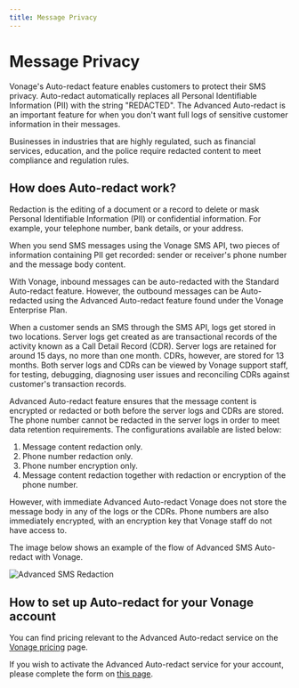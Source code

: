 ```yaml
---
title: Message Privacy
---
```


# Message Privacy

Vonage's Auto-redact feature enables customers to protect their SMS privacy. Auto-redact automatically replaces all Personal Identifiable Information (PII) with the string "REDACTED". The Advanced Auto-redact is an important feature for when you don't want full logs of sensitive customer information in their messages.

Businesses in industries that are highly regulated, such as financial services, education, and the police require redacted content to meet compliance and regulation rules. 

## How does Auto-redact work?

Redaction is the editing of a document or a record to delete or mask Personal Identifiable Information (PII) or confidential information. For example, your telephone number, bank details, or your address.

When you send SMS messages using the Vonage SMS API, two pieces of information containing PII get recorded: sender or receiver's phone number and the message body content.

With Vonage, inbound messages can be auto-redacted with the Standard Auto-redact feature. However, the outbound messages can be Auto-redacted using the Advanced Auto-redact feature found under the Vonage Enterprise Plan.

When a customer sends an SMS through the SMS API, logs get stored in two locations. Server logs get created as are transactional records of the activity known as a Call Detail Record (CDR). Server logs are retained for around 15 days, no more than one month. CDRs, however, are stored for 13 months. Both server logs and CDRs can be viewed by Vonage support staff, for testing, debugging, diagnosing user issues and reconciling CDRs against customer's transaction records.

Advanced Auto-redact feature ensures that the message content is encrypted or redacted or both before the server logs and CDRs are stored. The phone number cannot be redacted in the server logs in order to meet data retention requirements. The configurations available are listed below:

1. Message content redaction only.
2. Phone number redaction only.
3. Phone number encryption only.
4. Message content redaction together with redaction or encryption of the phone number.

However, with immediate Advanced Auto-redact Vonage does not store the message body in any of the logs or the CDRs. Phone numbers are also immediately encrypted, with an encryption key that Vonage staff do not have access to.

The image below shows an example of the flow of Advanced SMS Auto-redact with Vonage.

![Advanced SMS Redaction](/assets/images/messaging/sms/advanced_sms_redaction.png)

## How to set up Auto-redact for your Vonage account

You can find pricing relevant to the Advanced Auto-redact service on the [Vonage pricing](https://www.vonage.com/communications-apis/pricing/) page.

If you wish to activate the Advanced Auto-redact service for your account, please complete the form on [this page](https://info.nexmo.com/RedactAPI.html).




